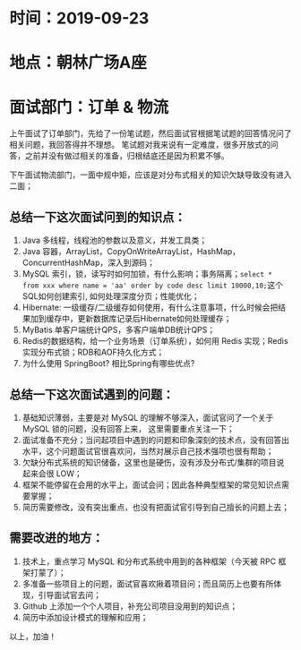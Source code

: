 # 时间：2019-09-23
# 地点：朝林广场A座
# 面试部门：订单 & 物流

上午面试了订单部门，先给了一份笔试题，然后面试官根据笔试题的回答情况问了相关问题，我回答得并不理想。
笔试题对我来说有一定难度，很多开放式的问答，之前并没有做过相关的准备，归根结底还是因为积累不够。

下午面试物流部门，一面中规中矩，应该是对分布式相关的知识欠缺导致没有进入二面；

## 总结一下这次面试问到的知识点：
1. Java 多线程，线程池的参数以及意义，并发工具类；
2. Java 容器，ArrayList，CopyOnWriteArrayList，HashMap，ConcurrentHashMap，深入到源码；
3. MySQL 索引，锁，读写时如何加锁，有什么影响；事务隔离；```select * from xxx where name = 'aa' order by code desc limit 10000,10;```这个SQL如何创建索引, 如何处理深度分页；性能优化；
4. Hibernate: 一级缓存/二级缓存如何使用，有什么注意事项，什么时候会把结果加到缓存中，更新数据库记录后Hibernate如何处理缓存；
5. MyBatis 单客户端统计QPS，多客户端单DB统计QPS；
6. Redis的数据结构，给一个业务场景（订单系统），如何用 Redis 实现；Redis实现分布式锁；RDB和AOF持久化方式；
7. 为什么使用 SpringBoot? 相比Spring有哪些优点?


## 总结一下这次面试遇到的问题：
1. 基础知识薄弱，主要是对 MySQL 的理解不够深入，面试官问了一个关于 MySQL 锁的问题，没有回答上来， 这里需要重点关注一下；
2. 面试准备不充分；当问起项目中遇到的问题和印象深刻的技术点，没有回答出水平，这个问题面试官很喜欢问，当然对展示自己技术强项也很有帮助；
3. 欠缺分布式系统的知识储备，这里也是硬伤，没有涉及分布式/集群的项目说起来会很 LOW；
4. 框架不能停留在会用的水平上，面试会问；因此各种典型框架的常见知识点需要掌握；
5. 简历需要修改，没有突出重点，也没有把面试官引导到自己擅长的问题上去；

## 需要改进的地方：
1. 技术上，重点学习 MySQL 和分布式系统中用到的各种框架（今天被 RPC 框架打蒙了）；
2. 多准备一些项目上的问题，面试官喜欢揪着项目问；而且简历上也要有所体现，引导面试官去问；
3. Github 上添加一个个人项目，补充公司项目没用到的知识点；
4. 简历中添加设计模式的理解和应用；

以上，加油！
